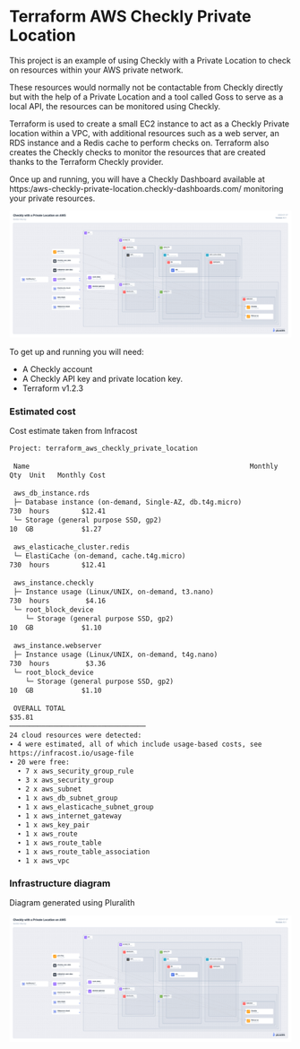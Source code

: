 # Terraform AWS Checkly Private Location

This project is an example of using Checkly with a Private Location to check on resources within your AWS private network.

These resources would normally not be contactable from Checkly directly but with the help of a Private Location and a tool called Goss to serve as a local API, the resources can be monitored using Checkly.

Terraform is used to create a small EC2 instance to act as a Checkly Private location within a VPC, with additional resources such as a web server, an RDS instance and a Redis cache to perform checks on. Terraform also creates the Checkly checks to monitor the resources that are created thanks to the Terraform Checkly provider.

Once up and running, you will have a Checkly Dashboard available at https:/aws-checkly-private-location.checkly-dashboards.com/ monitoring your private resources.

![Checkly Dashboard](https://github.com/gordonmurray/terraform_aws_checkly_private_location/blob/main/files/pluralith-local-project.png?raw=true)

To get up and running you will need:

* A Checkly account
* A Checkly API key and private location key.
* Terraform v1.2.3

### Estimated cost
Cost estimate taken from Infracost

```
Project: terraform_aws_checkly_private_location

 Name                                                       Monthly Qty  Unit   Monthly Cost 
                                                                                             
 aws_db_instance.rds                                                                         
 ├─ Database instance (on-demand, Single-AZ, db.t4g.micro)          730  hours        $12.41 
 └─ Storage (general purpose SSD, gp2)                               10  GB            $1.27 
                                                                                             
 aws_elasticache_cluster.redis                                                               
 └─ ElastiCache (on-demand, cache.t4g.micro)                        730  hours        $12.41 
                                                                                             
 aws_instance.checkly                                                                        
 ├─ Instance usage (Linux/UNIX, on-demand, t3.nano)                 730  hours         $4.16 
 └─ root_block_device                                                                        
    └─ Storage (general purpose SSD, gp2)                            10  GB            $1.10 
                                                                                             
 aws_instance.webserver                                                                      
 ├─ Instance usage (Linux/UNIX, on-demand, t4g.nano)                730  hours         $3.36 
 └─ root_block_device                                                                        
    └─ Storage (general purpose SSD, gp2)                            10  GB            $1.10 
                                                                                             
 OVERALL TOTAL                                                                        $35.81 
──────────────────────────────────
24 cloud resources were detected:
∙ 4 were estimated, all of which include usage-based costs, see https://infracost.io/usage-file
∙ 20 were free:
  ∙ 7 x aws_security_group_rule
  ∙ 3 x aws_security_group
  ∙ 2 x aws_subnet
  ∙ 1 x aws_db_subnet_group
  ∙ 1 x aws_elasticache_subnet_group
  ∙ 1 x aws_internet_gateway
  ∙ 1 x aws_key_pair
  ∙ 1 x aws_route
  ∙ 1 x aws_route_table
  ∙ 1 x aws_route_table_association
  ∙ 1 x aws_vpc
```

### Infrastructure diagram
Diagram generated using Pluralith

![Pluralith infrastructure diagram](https://github.com/gordonmurray/terraform_aws_checkly_private_location/blob/main/files/pluralith-local-project.png?raw=true)